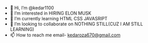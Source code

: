 - 👋 Hi, I’m @kedar1100
- 👀 I’m interested in HIRING ELON MUSK
- 🌱 I’m currently learning HTML CSS JAVASRIPT 
- 💞️ I’m looking to collaborate on NOTHING STILL(CUZ I AM STILL LEARNING)
- 📫 How to reach me email- kedaroza670@gmail.com

<!---
kedar1100/kedar1100 is a ✨ special ✨ repository because its `README.md` (this file) appears on your GitHub profile.
You can click the Preview link to take a look at your changes.
--->
